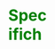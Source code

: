 <svg width="100" height="100" xmlns="http://www.w3.org/2000/svg">
<foreignObject width="100" height="100">
    <div xmlns="http://www.w3.org/1999/xhtml">
        <ul>
           <h1 style="color:green;">Specifiche del problema</h1> 
<h4>Una lista con doppio collegamento è una struttura dati dinamica lineare in cui ogni 
elemento ha un puntatore a quello successivo e un puntatore a quello precedente. 
Assumendo che il contenuto informativo di ciascun elemento sia un numero intero, 
scrivere una libreria ANSI C che, per una lista con doppio collegamento, esporta le 
funzioni per inserire un dato valore all’inizio o alla fine della lista oppure subito prima 
o subito dopo un elemento della lista che contiene un certo valore, rimuovere l’elemento 
che si trova all’inizio o alla fine della lista oppure che contiene un certo valore, visitare 
la lista all’avanti o all’indietro a partire da un certo elemento specificato attraverso la 
sua posizione nella lista. </h4>
</ul></div>
</foreignObject>
</svg>
